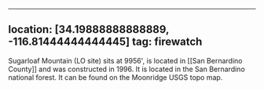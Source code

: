 
---
location: [34.19888888888889, -116.81444444444445]
tag: firewatch
---

Sugarloaf Mountain (LO site) sits at 9956', is located in [[San Bernardino County]] and was constructed in 1996. It is located in the San Bernardino national forest. It can be found on the Moonridge USGS topo map.
